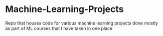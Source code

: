 # Machine-Learning-Projects
Repo that houses code for various machine learning projects done mostly as part of ML courses that I have taken in one place 
